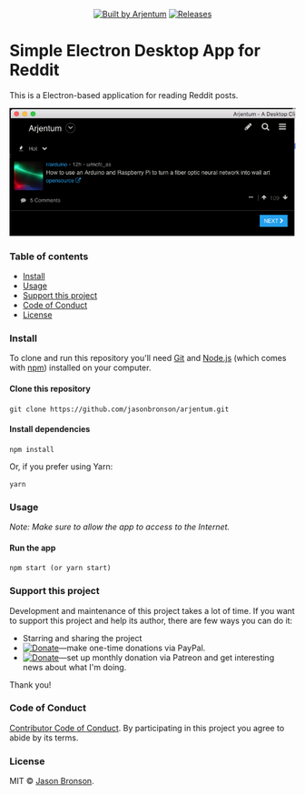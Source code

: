 ﻿<!--p align="center">
  <a href="https://david-dm.org/alexdevero/simple-reddit-api-fetch"><img alt="Dependency Status" src="https://david-dm.org/alexdevero/simple-reddit-api-fetch.svg?style=flat"></a>
  <a href="https://david-dm.org/alexdevero/simple-reddit-api-fetch?type=dev"><img alt="devDependency Status" src="https://david-dm.org/alexdevero/simple-reddit-api-fetch/dev-status.svg?style=flat"></a>
  <a href="LICENSE"><img alt="license" src="https://img.shields.io/github/license/mashape/apistatus.svg"></a>
</p-->

<p align="center">
  <a href="https://arjentum.com"><img alt="Built by Arjentum" src="#"></a>
  <a href="#"><img alt="Releases" src="https://img.shields.io/github/release/alexdevero/gridd.svg"></a>
</p>

# Simple Electron Desktop App for Reddit

This is a Electron-based application for reading Reddit posts.

<img src="screenshot.png">

### Table of contents

* [Install](#install)
* [Usage](#usage)
* [Support this project](#support-this-project)
* [Code of Conduct](#code-of-conduct)
* [License](#license)

### Install

To clone and run this repository you'll need [Git](https://git-scm.com) and [Node.js](https://nodejs.org/en/download/) (which comes with [npm](http://npmjs.com)) installed on your computer.

#### Clone this repository

```
git clone https://github.com/jasonbronson/arjentum.git
```

#### Install dependencies

```
npm install
```
Or, if you prefer using Yarn:
```
yarn
```

### Usage

_Note: Make sure to allow the app to access to the Internet._

#### Run the app

```
npm start (or yarn start)
```

### Support this project

Development and maintenance of this project takes a lot of time. If you want to support this project and help its author, there are few ways you can do it:

 - Starring and sharing the project
 - [![Donate](https://img.shields.io/badge/Donate-Paypal-brightgreen.svg?colorB=259cd2)]()—make one-time donations via PayPal.
 - [![Donate](https://img.shields.io/badge/Donate-Patreon-brightgreen.svg?colorB=f86213)](https://www.patreon.com/jasonbronson)—set up monthly donation via Patreon and get interesting news about what I'm doing.

Thank you!

### Code of Conduct

[Contributor Code of Conduct](code-of-conduct.md). By participating in this project you agree to abide by its terms.

### License

MIT © [Jason Bronson](https://arjentum.com).


